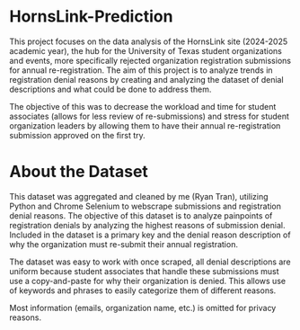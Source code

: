 # HornsLink-Prediction
This project focuses on the data analysis of the HornsLink site (2024-2025 academic year), the hub for the University of Texas student organizations and events, more specifically rejected organization registration submissions for annual re-registration. The aim of this project is to analyze trends in registration denial reasons by creating and analyzing the dataset of denial descriptions and what could be done to address them.

The objective of this was to decrease the workload and time for student associates (allows for less review of re-submissions) and stress for student organization leaders by allowing them to have their annual re-registration submission approved on the first try.

# About the Dataset
This dataset was aggregated and cleaned by me (Ryan Tran), utilizing Python and Chrome Selenium to webscrape submissions and registration denial reasons. The objective of this dataset is to analyze painpoints of registration denials by analyzing the highest reasons of submission denial. Included in the dataset is a primary key and the denial reason description of why the organization must re-submit their annual registration.

The dataset was easy to work with once scraped, all denial descriptions are uniform because student associates that handle these submissions must use a copy-and-paste for why their organization is denied. This allows use of keywords and phrases to easily categorize them of different reasons.

 Most information (emails, organization name, etc.) is omitted for privacy reasons.
